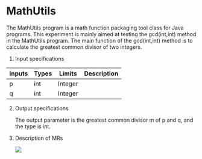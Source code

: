 # MathUtils
The MathUtils program is a math function packaging tool class for Java programs. This experiment is mainly aimed at testing the gcd(int,int) method in the MathUtils program. The main function of the gcd(int,int) method is to calculate the greatest common divisor of two integers.
1.	Input specifications
 
   | Inputs   | Types  |  Limits  |Description|
   | ----| -----| ---- |----|
   | p | int | Integer |    |
   |q |  int | Integer |    |
2.	Output specifications

    The output parameter is the greatest common divisor m of p and q, and the type is int. 

3.	Description of MRs

    ![](https://cdn.jsdelivr.net/gh/Evan-ZJ/MyPic/img/20210329171817.png)
